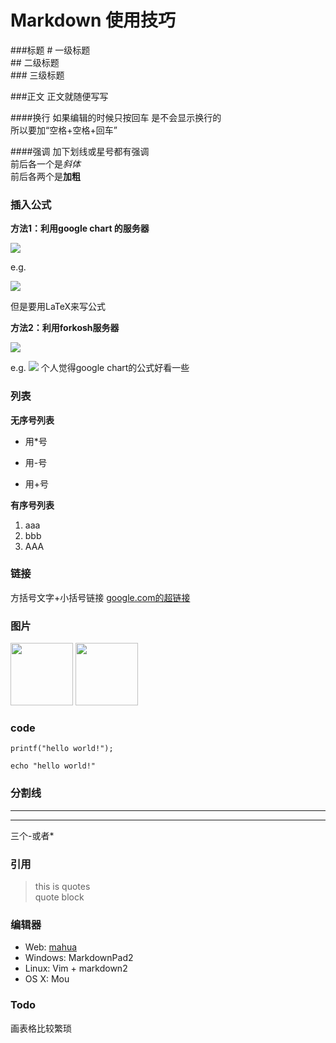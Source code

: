 # Markdown 使用技巧 #
###标题
\# 一级标题  
\## 二级标题  
\### 三级标题

###正文
正文就随便写写  
<!--此处是注释-->

####换行
如果编辑的时候只按回车
是不会显示换行的  
所以要加“空格+空格+回车”

####强调
加下划线或星号都有强调  
前后各一个是*斜体*  
前后各两个是**加粗**  

### 插入公式 ###
**方法1：利用google chart 的服务器**  
<p><img src="http://chart.googleapis.com/chart?cht=tx&chl= insert the formula here" style="border:none;"></p>  
e.g.  
<p><img src="http://chart.googleapis.com/chart?cht=tx&chl= \Large x=\frac{-b\pm\sqrt{b^2-4ac}}{2a}" style="border:none;"></p>

但是要用LaTeX来写公式  
  
**方法2：利用forkosh服务器**  
<p><img src="http://www.forkosh.com/mathtex.cgi? insert the formula here"></p>  
e.g.  
<img src="http://www.forkosh.com/mathtex.cgi? \Large x=\frac{-b\pm\sqrt{b^2-4ac}}{2a}">   
个人觉得google chart的公式好看一些

### 列表
**无序号列表**  

* 用*号  
- 用-号
+ 用+号

**有序号列表**

1. aaa
2. bbb
1. AAA

### 链接
方括号文字+小括号链接
[google.com的超链接](https://www.google.com)

### 图片
<!--![github}](http://clever-cloud.com/assets/img/github-icon.svg "github")-->
<img src="http://clever-cloud.com/assets/img/github-icon.svg" width = "100"/>
<img src="images/favicon.ico" width = "100"/>

### code
```
printf("hello world!");
```  
```
echo "hello world!"
```
### 分割线
---
***
三个-或者*


### 引用  
> this is quotes  
> quote block
  

### 编辑器
+ Web: [mahua](http://mahua.jser.me/)
+ Windows: MarkdownPad2
+ Linux: Vim + markdown2
+ OS X: Mou

### Todo
画表格比较繁琐
